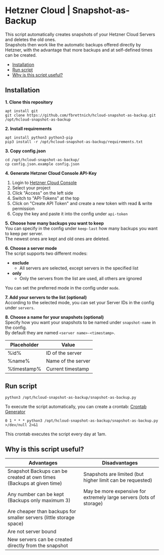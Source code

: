 # Hetzner Cloud | Snapshot-as-Backup  
This script automatically creates snapshots of your Hetzner Cloud Servers and deletes the old ones.  
Snapshots then work like the automatic backups offered directly by Hetzner, with the advantage that more backups and at self-defined times can be created.  

- [Installation](#installation)
- [Run script](#run-script)
- [Why is this script useful?](#why-is-this-script-useful)

## Installation
**1. Clone this repository**  
```
apt install git
git clone https://github.com/fbrettnich/hcloud-snapshot-as-backup.git /opt/hcloud-snapshot-as-backup
```

**2. Install requirements**  
```
apt install python3 python3-pip
pip3 install -r /opt/hcloud-snapshot-as-backup/requirements.txt
```

**3. Copy config.json**  
```
cd /opt/hcloud-snapshot-as-backup/
cp config.json.example config.json
```

**4. Generate Hetzner Cloud Console API-Key**  
1. Login to [Hetzner Cloud Console](https://console.hetzner.cloud/)
2. Select your project
3. Click "Access" on the left side
4. Switch to "API-Tokens" at the top
5. Click on "Create API Token" and create a new token with read & write permission
6. Copy the key and paste it into the config under `api-token`

**5. Choose how many backups you want to keep**  
You can specify in the config under `keep-last` how many backups you want to keep per server.  
The newest ones are kept and old ones are deleted.  

**6. Choose a server mode**  
The script supports two different modes:  
- **exclude**  
  - All servers are selected, except servers in the specified list  
- **only**  
  - Only the servers from the list are used, all others are ignored  

You can set the preferred mode in the config under `mode`.

**7. Add your servers to the list (optional)**  
According to the selected mode, you can set your Server IDs in the config under `servers`.

**8. Choose a name for your snapshots (optional)**  
Specify how you want your snapshots to be named under `snapshot-name` in the config.  
By default they are named `<server name>-<timestamp>`.  

| Placeholder | Value               |
| ----------- | ------------------- |
| %id%        | ID of the server    |
| %name%      | Name of the server  |
| %timestamp% | Current timestamp   |


## Run script
```
python3 /opt/hcloud-snapshot-as-backup/snapshot-as-backup.py
```

To execute the script automatically, you can create a crontab: [Crontab Generator](https://crontab-generator.org/)  
```
0 1 * * * python3 /opt/hcloud-snapshot-as-backup/snapshot-as-backup.py >/dev/null 2>&1
```
This crontab executes the script every day at 1am.

## Why is this script useful?
| Advantages                                                            | Disadvantages                                                       |
| --------------------------------------------------------------------- | ------------------------------------------------------------------- |
| Snapshot Backups can be created at own times (Backups at given time)  | Snapshots are limited (but higher limit can be requested)           |
| Any number can be kept (Backups only maximum 3)                       | May be more expensive for extremely large servers (lots of storage) |
| Are cheaper than backups for smaller servers (little storage space)   |                                                                     |
| Are not server bound                                                  |                                                                     |
| New servers can be created directly from the snapshot                 |                                                                     |
